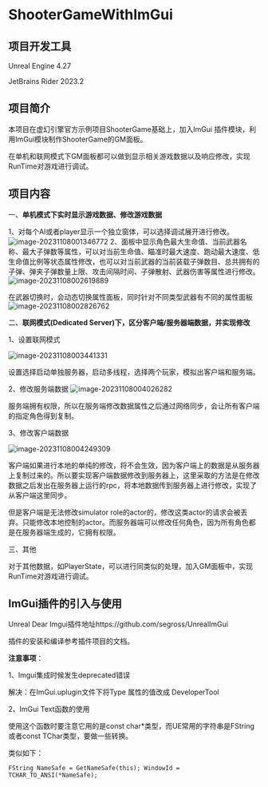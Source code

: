 # ShooterGameWithImGui

## 项目开发工具

Unreal Engine 4.27

JetBrains Rider 2023.2

## 项目简介

本项目在虚幻引擎官方示例项目ShooterGame基础上，加入ImGui 插件模块，利用ImGui模块制作ShooterGame的GM面板。

在单机和联网模式下GM面板都可以做到显示相关游戏数据以及响应修改，实现RunTime对游戏进行调试。

## 项目内容

一、**单机模式下实时显示游戏数据、修改游戏数据**

1、对每个AI或者player显示一个独立窗体，可以选择调试展开进行修改。
![image-20231108001346772](https://github.com/Z020912DY/shootergameWithImGui/assets/111844590/13b86454-2fab-4faa-a202-3816065de9e1)
2、面板中显示角色最大生命值、当前武器名称、最大子弹数等属性，可以对当前生命值、瞄准时最大速度、跑动最大速度、低生命值比例等状态属性修改，也可以对当前武器的当前装载子弹数目、总共拥有的子弹、弹夹子弹数量上限、攻击间隔时间、子弹散射、武器伤害等属性进行修改。
![image-20231108002619889](https://github.com/Z020912DY/shootergameWithImGui/assets/111844590/c2ee0e2f-4c89-416f-b003-4a200349def7)

在武器切换时，会动态切换属性面板，同时针对不同类型武器有不同的属性面板
![image-20231108002826762](https://github.com/Z020912DY/shootergameWithImGui/assets/111844590/b175b2d1-4407-4238-9b4e-495b779bd0be)

二、**联网模式(Dedicated Server)下，区分客户端/服务器端数据，并实现修改**

1、设置联网模式

![image-20231108003441331](https://github.com/Z020912DY/shootergameWithImGui/assets/111844590/cec97763-0da0-4bb3-8231-eee34ccb2eef)

设置选择启动单独服务器，启动多线程，选择两个玩家，模拟出客户端和服务端。

2、修改服务端数据
![image-20231108004026282](https://github.com/Z020912DY/shootergameWithImGui/assets/111844590/1f21cb8d-a05e-4a09-9be9-b7b7217db8ba)

服务端拥有权限，所以在服务端修改数据属性之后通过网络同步，会让所有客户端的指定角色得到复制。

3、修改客户端数据

![image-20231108004249309](https://github.com/Z020912DY/shootergameWithImGui/assets/111844590/c3fa6299-e2e7-44bc-841f-10a0b251879b)

客户端如果进行本地的单纯的修改，将不会生效，因为客户端上的数据是从服务器上复制过来的。所以要实现客户端数据修改到服务器上，这里采取的方法是在修改数据之后发出在服务器上运行的rpc，将本地数据传到服务器上进行修改，实现了从客户端这里同步。

但是客户端是无法修改simulator role的actor的，修改这类actor的请求会被丢弃。只能修改本地控制的actor。而服务器端可以修改任何角色，因为所有角色都是在服务器端生成的，它拥有权限。

三、其他

对于其他数据，如PlayerState，可以进行同类似的处理，加入GM面板中，实现RunTime对游戏进行调试。

## ImGui插件的引入与使用

Unreal Dear Imgui插件地址https://github.com/segross/UnrealImGui

插件的安装和编译参考插件项目的文档。

**注意事项**：

1、Imgui集成时候发生deprecated错误

解决：在ImGui.uplugin文件下将Type 属性的值改成 DeveloperTool

2、ImGui Text函数的使用

使用这个函数时要注意它用的是const char*类型，而UE常用的字符串是FString或者const TChar类型，要做一些转换。

类似如下：

`FString NameSafe = GetNameSafe(this);
WindowId = TCHAR_TO_ANSI(*NameSafe);`

